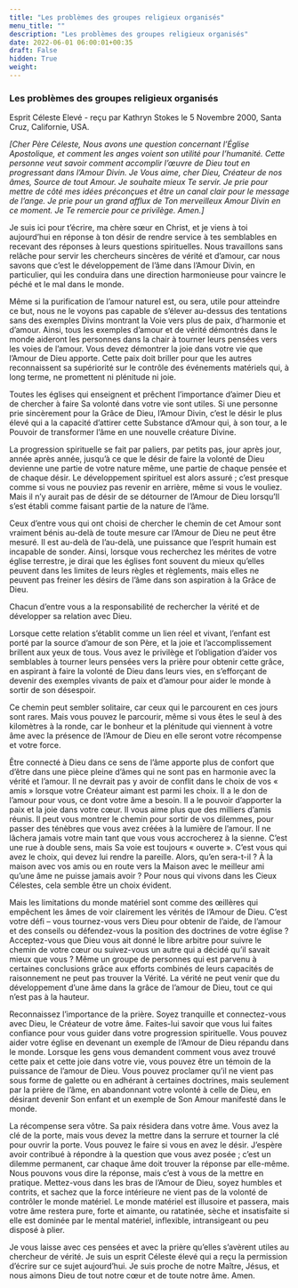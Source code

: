 ```yaml
---
title: "Les problèmes des groupes religieux organisés"
menu_title: ""
description: "Les problèmes des groupes religieux organisés"
date: 2022-06-01 06:00:01+00:35
draft: False
hidden: True
weight:
---
```

### Les problèmes des groupes religieux organisés

Esprit Céleste Elevé - reçu par Kathryn Stokes le 5 Novembre 2000, Santa Cruz, Californie, USA.

*[Cher Père Céleste, Nous avons une question concernant l’Église Apostolique, et comment les anges voient son utilité pour l’humanité. Cette personne veut savoir comment accomplir l’œuvre de Dieu tout en progressant dans l’Amour Divin. Je Vous aime, cher Dieu, Créateur de nos âmes, Source de tout Amour. Je souhaite mieux Te servir. Je prie pour mettre de côté mes idées préconçues et être un canal clair pour le message de l’ange. Je prie pour un grand afflux de Ton merveilleux Amour Divin en ce moment. Je Te remercie pour ce privilège. Amen.]*

Je suis ici pour t’écrire, ma chère sœur en Christ, et je viens à toi aujourd’hui en réponse à ton désir de rendre service à tes semblables en recevant des réponses à leurs questions spirituelles. Nous travaillons sans relâche pour servir les chercheurs sincères de vérité et d’amour, car nous savons que c’est le développement de l’âme dans l’Amour Divin, en particulier, qui les conduira dans une direction harmonieuse pour vaincre le péché et le mal dans le monde.

Même si la purification de l’amour naturel est, ou sera, utile pour atteindre ce but, nous ne le voyons pas capable de s’élever au-dessus des tentations sans des exemples Divins montrant la Voie vers plus de paix, d’harmonie et d’amour. Ainsi, tous les exemples d’amour et de vérité démontrés dans le monde aideront les personnes dans la chair à tourner leurs pensées vers les voies de l’amour. Vous devez démontrer la joie dans votre vie que l’Amour de Dieu apporte. Cette paix doit briller pour que les autres reconnaissent sa supériorité sur le contrôle des événements matériels qui, à long terme, ne promettent ni plénitude ni joie.

Toutes les églises qui enseignent et prêchent l’importance d’aimer Dieu et de chercher à faire Sa volonté dans votre vie sont utiles. Si une personne prie sincèrement pour la Grâce de Dieu, l’Amour Divin, c’est le désir le plus élevé qui a la capacité d’attirer cette Substance d’Amour qui, à son tour, a le Pouvoir de transformer l’âme en une nouvelle créature Divine.

La progression spirituelle se fait par paliers, par petits pas, jour après jour, année après année, jusqu’à ce que le désir de faire la volonté de Dieu devienne une partie de votre nature même, une partie de chaque pensée et de chaque désir. Le développement spirituel est alors assuré ; c’est presque comme si vous ne pouviez pas revenir en arrière, même si vous le vouliez. Mais il n’y aurait pas de désir de se détourner de l’Amour de Dieu lorsqu’Il s’est établi comme faisant partie de la nature de l’âme.

Ceux d’entre vous qui ont choisi de chercher le chemin de cet Amour sont vraiment bénis au-delà de toute mesure car l’Amour de Dieu ne peut être mesuré. Il est au-delà de l’au-delà, une puissance que l’esprit humain est incapable de sonder. Ainsi, lorsque vous recherchez les mérites de votre église terrestre, je dirai que les églises font souvent du mieux qu’elles peuvent dans les limites de leurs règles et règlements, mais elles ne peuvent pas freiner les désirs de l’âme dans son aspiration à la Grâce de Dieu. 

Chacun d’entre vous a la responsabilité de rechercher la vérité et de développer sa relation avec Dieu. 

Lorsque cette relation s’établit comme un lien réel et vivant, l’enfant est porté par la source d’amour de son Père, et la joie et l’accomplissement brillent aux yeux de tous. Vous avez le privilège et l’obligation d’aider vos semblables à tourner leurs pensées vers la prière pour obtenir cette grâce, en aspirant à faire la volonté de Dieu dans leurs vies, en s’efforçant de devenir des exemples vivants de paix et d’amour pour aider le monde à sortir de son désespoir.

Ce chemin peut sembler solitaire, car ceux qui le parcourent en ces jours sont rares. Mais vous pouvez le parcourir, même si vous êtes le seul à des kilomètres à la ronde, car le bonheur et la plénitude qui viennent à votre âme avec la présence de l’Amour de Dieu en elle seront votre récompense et votre force.

Être connecté à Dieu dans ce sens de l’âme apporte plus de confort que d’être dans une pièce pleine d’âmes qui ne sont pas en harmonie avec la vérité et l’amour. Il ne devrait pas y avoir de conflit dans le choix de vos « amis » lorsque votre Créateur aimant est parmi les choix. Il a le don de l’amour pour vous, ce dont votre âme a besoin. Il a le pouvoir d’apporter la paix et la joie dans votre cœur. Il vous aime plus que des milliers d’amis réunis. Il peut vous montrer le chemin pour sortir de vos dilemmes, pour passer des ténèbres que vous avez créées à la lumière de l’amour. Il ne lâchera jamais votre main tant que vous vous accrocherez à la sienne. C’est une rue à double sens, mais Sa voie est toujours « ouverte ». C’est vous qui avez le choix, qui devez lui rendre la pareille. Alors, qu’en sera-t-il ? À la maison avec vos amis ou en route vers la Maison avec le meilleur ami qu’une âme ne puisse jamais avoir ? Pour nous qui vivons dans les Cieux Célestes, cela semble être un choix évident.

Mais les limitations du monde matériel sont comme des œillères qui empêchent les âmes de voir clairement les vérités de l’Amour de Dieu. C’est votre défi – vous tournez-vous vers Dieu pour obtenir de l’aide, de l’amour et des conseils ou défendez-vous la position des doctrines de votre église ? Acceptez-vous que Dieu vous ait donné le libre arbitre pour suivre le chemin de votre cœur ou suivez-vous un autre qui a décidé qu’il savait mieux que vous ? Même un groupe de personnes qui est parvenu à certaines conclusions grâce aux efforts combinés de leurs capacités de raisonnement ne peut pas trouver la Vérité. La vérité ne peut venir que du développement d’une âme dans la grâce de l’amour de Dieu, tout ce qui n’est pas à la hauteur.

Reconnaissez l’importance de la prière. Soyez tranquille et connectez-vous avec Dieu, le Créateur de votre âme. Faites-lui savoir que vous lui faites confiance pour vous guider dans votre progression spirituelle. Vous pouvez aider votre église en devenant un exemple de l’Amour de Dieu répandu dans le monde. Lorsque les gens vous demandent comment vous avez trouvé cette paix et cette joie dans votre vie, vous pouvez être un témoin de la puissance de l’amour de Dieu. Vous pouvez proclamer qu’il ne vient pas sous forme de galette ou en adhérant à certaines doctrines, mais seulement par la prière de l’âme, en abandonnant votre volonté à celle de Dieu, en désirant devenir Son enfant et un exemple de Son Amour manifesté dans le monde.

La récompense sera vôtre. Sa paix résidera dans votre âme. Vous avez la clé de la porte, mais vous devez la mettre dans la serrure et tourner la clé pour ouvrir la porte. Vous pouvez le faire si vous en avez le désir.
J’espère avoir contribué à répondre à la question que vous avez posée ; c’est un dilemme permanent, car chaque âme doit trouver la réponse par elle-même. Nous pouvons vous dire la réponse, mais c’est à vous de la mettre en pratique. Mettez-vous dans les bras de l’Amour de Dieu, soyez humbles et contrits, et sachez que la force intérieure ne vient pas de la volonté de contrôler le monde matériel. Le monde matériel est illusoire et passera, mais votre âme restera pure, forte et aimante, ou ratatinée, sèche et insatisfaite si elle est dominée par le mental matériel, inflexible, intransigeant ou peu disposé à plier.

Je vous laisse avec ces pensées et avec la prière qu’elles s’avèrent utiles au chercheur de vérité. Je suis un esprit Céleste élevé qui a reçu la permission d’écrire sur ce sujet aujourd’hui. Je suis proche de notre Maître, Jésus, et nous aimons Dieu de tout notre cœur et de toute notre âme. Amen.